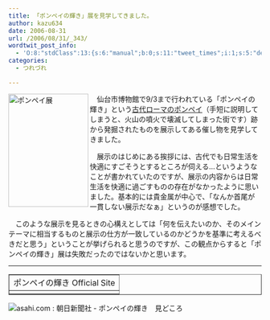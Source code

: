 ```yaml
---
title: 「ポンペイの輝き」展を見学してきました。
author: kazu634
date: 2006-08-31
url: /2006/08/31/_343/
wordtwit_post_info:
  - 'O:8:"stdClass":13:{s:6:"manual";b:0;s:11:"tweet_times";i:1;s:5:"delay";i:0;s:7:"enabled";i:1;s:10:"separation";s:2:"60";s:7:"version";s:3:"3.7";s:14:"tweet_template";b:0;s:6:"status";i:2;s:6:"result";a:0:{}s:13:"tweet_counter";i:2;s:13:"tweet_log_ids";a:1:{i:0;i:2535;}s:9:"hash_tags";a:0:{}s:8:"accounts";a:1:{i:0;s:7:"kazu634";}}'
categories:
  - つれづれ

---
```

<div class="section">
<p>
<a href="http://www.asahi.com/pompei/intro/" onclick="__gaTracker('send', 'event', 'outbound-article', 'http://www.asahi.com/pompei/intro/', '');" target="_blank"><img width="159" align="left" alt="ポンペイ展" src="http://image.blog.livedoor.jp/simoom634/imgs/9/2/92836243-s.jpg" height="225" border="0" class="pict" /></a>
</p></p> 
  
<p>
    　仙台市博物館で9/3まで行われている「ポンペイの輝き」という<a href="http://ja.wikipedia.org/wiki/%E3%83%9D%E3%83%B3%E3%83%9A%E3%82%A4" onclick="__gaTracker('send', 'event', 'outbound-article', 'http://ja.wikipedia.org/wiki/%E3%83%9D%E3%83%B3%E3%83%9A%E3%82%A4', '古代ローマのポンペイ');" target="blank">古代ローマのポンペイ</a>（手短に説明してしまうと、火山の噴火で壊滅してしまった街です）跡から発掘されたものを展示してある催し物を見学してきました。
</p></p> 
  
<p>
    　展示のはじめにある挨拶には、古代でも日常生活を快適にすごそうとするところが伺える…というようなことが書かれていたのですが、展示の内容からは日常生活を快適に過ごすものの存在がなかったように思いました。基本的には貴金属が中心で、「なんか首尾が一貫しない展示だなぁ」というのが感想でした。
</p></p> 
  
<p>
    　このような展示を見るときの心構えとしては「何を伝えたいのか、そのメインテーマに相当するものと展示の仕方が一致しているのかどうかを基準に考えるべきだと思う」ということが挙げられると思うのですが、この観点からすると「ポンペイの輝き」展は失敗だったのではないかと思います。
</p>
  
<hr />
  
<p>
<center>
</center>
</p>
  
<table cellspacing="0" cellpadding="2" border="1">
<tr valign="top">
<td>
        ポンペイの輝き Official Site
</td>
</tr>
    
<tr valign="top">
<td>
</td>
</tr>
</table>
  
<p>
<a href="http://www.asahi.com/pompei/intro/" onclick="__gaTracker('send', 'event', 'outbound-article', 'http://www.asahi.com/pompei/intro/', '');" target="_blank"></a>
</p>
  
<p>
<img alt="asahi.com : 朝日新聞社 - ポンペイの輝き　見どころ" src="http://img.simpleapi.net/small/http://www.asahi.com/pompei/intro/" border="0" />
</p></p> </p>
</div>